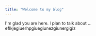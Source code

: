 ```yaml
---
title: "Welcome to my blog"
---
```


I'm glad you are here. I plan to talk about ...
eflkjegiuerhpgiuegiunezgiunergigiz
